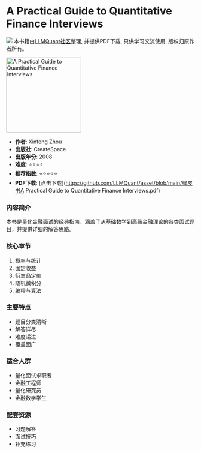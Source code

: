 # A Practical Guide to Quantitative Finance Interviews

![](https://fastly.jsdelivr.net/gh/bucketio/img3@main/2024/09/04/1725464231869-e0b2f727-2a0f-4270-bf6c-31ddc350426a.gif)
本书籍由[LLMQuant社区](https://llmquant.com/)整理, 并提供PDF下载, 只供学习交流使用, 版权归原作者所有。

<img src="cover.jpg" alt="A Practical Guide to Quantitative Finance Interviews" width="200"/>

- **作者**: Xinfeng Zhou
- **出版社**: CreateSpace
- **出版年份**: 2008
- **难度**: ⭐⭐⭐⭐
- **推荐指数**: ⭐⭐⭐⭐⭐
- **PDF下载**: [点击下载](https://github.com/LLMQuant/asset/blob/main/绿皮书A Practical Guide to Quantitative Finance Interviews.pdf)

### 内容简介

本书是量化金融面试的经典指南，涵盖了从基础数学到高级金融理论的各类面试题目，并提供详细的解答思路。

### 核心章节

1. 概率与统计
2. 固定收益
3. 衍生品定价
4. 随机微积分
5. 编程与算法

### 主要特点

- 题目分类清晰
- 解答详尽
- 难度递进
- 覆盖面广

### 适合人群

- 量化面试求职者
- 金融工程师
- 量化研究员
- 金融数学学生

### 配套资源

- 习题解答
- 面试技巧
- 补充练习
